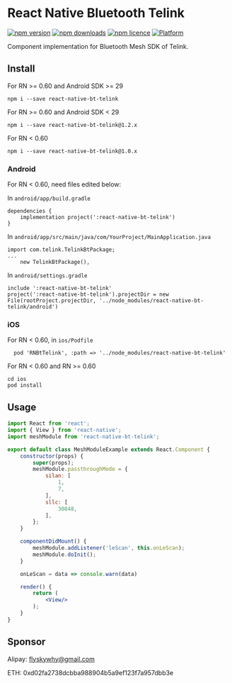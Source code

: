# React Native Bluetooth Telink

[![npm version](http://img.shields.io/npm/v/react-native-bt-telink.svg?style=flat-square)](https://npmjs.org/package/react-native-bt-telink "View this project on npm")
[![npm downloads](http://img.shields.io/npm/dm/react-native-bt-telink.svg?style=flat-square)](https://npmjs.org/package/react-native-bt-telink "View this project on npm")
[![npm licence](http://img.shields.io/npm/l/react-native-bt-telink.svg?style=flat-square)](https://npmjs.org/package/react-native-bt-telink "View this project on npm")
[![Platform](https://img.shields.io/badge/platform-ios%20%7C%20android-989898.svg?style=flat-square)](https://npmjs.org/package/react-native-bt-telink "View this project on npm")

Component implementation for Bluetooth Mesh SDK of Telink.

## Install
For RN >= 0.60 and Android SDK >= 29
```shell
npm i --save react-native-bt-telink
```

For RN >= 0.60 and Android SDK < 29
```shell
npm i --save react-native-bt-telink@1.2.x
```

For RN < 0.60
```shell
npm i --save react-native-bt-telink@1.0.x
```

### Android
For RN < 0.60, need files edited below:

In `android/app/build.gradle`
```
dependencies {
    implementation project(':react-native-bt-telink')
}
```

In `android/app/src/main/java/com/YourProject/MainApplication.java`
```
import com.telink.TelinkBtPackage;
...
    new TelinkBtPackage(),
```

In `android/settings.gradle`
```
include ':react-native-bt-telink'
project(':react-native-bt-telink').projectDir = new File(rootProject.projectDir, '../node_modules/react-native-bt-telink/android')
```

### iOS
For RN < 0.60, in `ios/Podfile`
```
  pod 'RNBtTelink', :path => '../node_modules/react-native-bt-telink'
```

For RN < 0.60 and RN >= 0.60

    cd ios
    pod install

## Usage

```jsx
import React from 'react';
import { View } from 'react-native';
import meshModule from 'react-native-bt-telink';

export default class MeshModuleExample extends React.Component {
    constructor(props) {
        super(props);
        meshModule.passthroughMode = {
            silan: [
                1,
                7,
            ],
            sllc: [
                30848,
            ],
        };
    }

    componentDidMount() {
        meshModule.addListener('leScan', this.onLeScan);
        meshModule.doInit();
    }

    onLeScan = data => console.warn(data)

    render() {
        return (
            <View/>
        );
    }
}
```

## Sponsor

Alipay: flyskywhy@gmail.com

ETH: 0xd02fa2738dcbba988904b5a9ef123f7a957dbb3e
